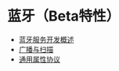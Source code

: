 # 蓝牙（Beta特性）
- [蓝牙服务开发概述](cj-bluetooth-overview.md)
- [广播与扫描](cj-ble-development-guide.md)
- [通用属性协议](cj-gatt-development-guide.md)